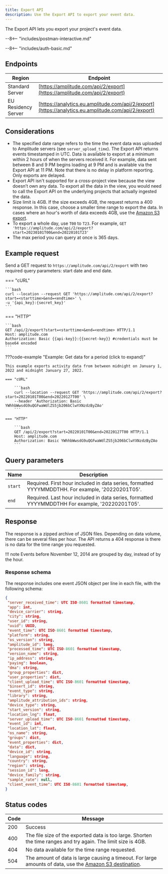 ```yaml
---
title: Export API
description: Use the Export API to export your event data.
---
```


The Export API lets you export your project's event data.

--8<-- "includes/postman-interactive.md"

--8<-- "includes/auth-basic.md"

## Endpoints

| Region | Endpoint |
| --- | --- |
| Standard Server | [https://amplitude.com/api/2/export](https://amplitude.com/api/2/export) |
| EU Residency Server | [https://analytics.eu.amplitude.com/api/2/export](https://analytics.eu.amplitude.com/api/2/export) |

## Considerations

- The specified date range refers to the time the event data was uploaded to Amplitude servers (see `server_upload_time`). The Export API returns events timestamped in UTC. Data is available to export at a minimum within 2 hours of when the servers received it. For example, data sent between 8 and 9 PM begins loading at 9 PM and is available via the Export API at 11 PM. Note that there is no delay in platform reporting. Only exports are delayed.
- Export API isn't supported for a cross-project view because the view doesn’t own any data. To export all the data in the view, you would need to call the Export API on the underlying projects that actually ingested the data.
- Size limit is 4GB. If the size exceeds 4GB, the request returns a 400 response. In this case, choose a smaller time range to export the data. In cases where an hour's worth of data exceeds 4GB, use the [Amazon S3 export](https://help.amplitude.com/hc/en-us/articles/360044561111-Amazon-S3-Amplitude-Integration).
- To export a whole day, use `T00` to `T23`. For example, `GET 'https://amplitude.com/api/2/export?start=20230101T00&end=20220101T23'`
- The max period you can query at once is 365 days.

## Example request

Send a GET request to `https://amplitude.com/api/2/export` with two required query parameters: start date and end date.

=== "cURL"

    ```bash
    curl --location --request GET 'https://amplitude.com/api/2/export?start=<starttime>&end=<endtime>' \
    -u '{api_key}:{secret_key}'
    ```

=== "HTTP"

    ```bash
    GET /api/2/export?start=<starttime>&end=<endtime> HTTP/1.1
    Host: amplitude.com
    Authorization: Basic {{api-key}}:{{secret-key}} #credentials must be base64 encoded
    ```

???code-example "Example: Get data for a period (click to expand)"

    This example exports activity data from between midnight on January 1, 2022 and midnight January 27, 2022.  

    === "cURL"

        ```bash
        curl --location --request GET 'https://amplitude.com/api/2/export?start=20220101T00&end=20220127T00' \
        --header 'Authorization: Basic YWhhbWwsdG9uQGFwaWdlZS5jb206bClwYXNzdzByZAo'
        ```

    === "HTTP"

        ```bash
        GET /api/2/export?start=20220101T00&end=20220127T00 HTTP/1.1
        Host: amplitude.com
        Authorization: Basic YWhhbWwsdG9uQGFwaWdlZS5jb206bClwYXNzdzByZAo
        ```

## Query parameters

|Name|Description|
|-----|------------|
|`start`| <span class="required">Required</span>. First hour included in data series, formatted YYYYMMDDTHH. For example, '20220201T05'.|
|`end` |<span class="required">Required</span>. Last hour included in data series, formatted YYYYMMDDTHH For example, '20220201T05'.|

## Response

The response is a zipped archive of JSON files. Depending on data volume, there can be several files per hour. The API returns a 404 response is there is no data for the time range you requested.

!!! note
    Events before November 12, 2014 are grouped by day, instead of by the hour.

### Response schema

The response includes one event JSON object per line in each file, with the following schema:

``` json
{
 "server_received_time": UTC ISO-8601 formatted timestamp,
 "app": int,
 "device_carrier": string,
 "city": string,
 "user_id": string,
 "uuid": UUID,
 "event_time": UTC ISO-8601 formatted timestamp,
 "platform": string,
 "os_version": string,
 "amplitude_id": long,
 "processed_time": UTC ISO-8601 formatted timestamp,
 "version_name": string,
 "ip_address": string,
 "paying": boolean,
 "dma": string,
 "group_properties": dict,
 "user_properties": dict,
 "client_upload_time": UTC ISO-8601 formatted timestamp,
 "$insert_id": string,
 "event_type": string,
 "library": string,
 "amplitude_attribution_ids": string,
 "device_type": string,
 "start_version": string,
 "location_lng": float,
 "server_upload_time": UTC ISO-8601 formatted timestamp,
 "event_id": int,
 "location_lat": float,
 "os_name": string,
 "groups": dict,
 "event_properties": dict,
 "data": dict,
 "device_id": string,
 "language": string,
 "country": string,
 "region": string,
 "session_id": long,
 "device_family": string,
 "sample_rate": null,
 "client_event_time": UTC ISO-8601 formatted timestamp,
}
```

## Status codes

|Code|Message|
|----|---------|
|200|Success|
|400|The file size of the exported data is too large. Shorten the time ranges and try again. The limit size is 4GB.|
|404|No data available for the time range requested.|
|504|The amount of data is large causing a timeout. For large amounts of data, use the [Amazon S3 destination](https://help.amplitude.com/hc/en-us/articles/360044561111-Amazon-S3-Amplitude-Integration).|
